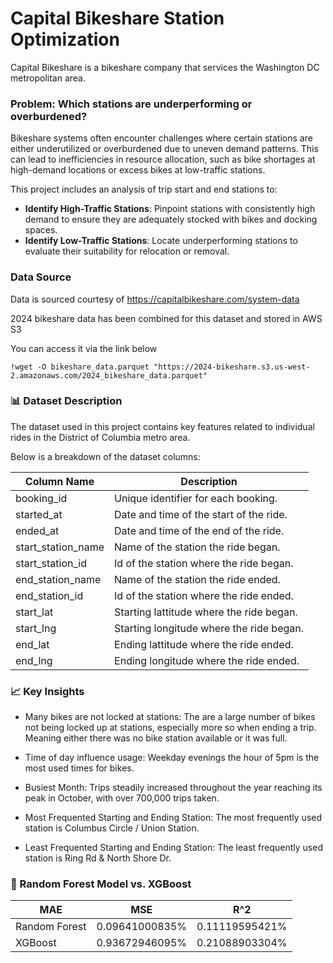 # Capital Bikeshare Station Optimization

Capital Bikeshare is a bikeshare company that services the Washington DC metropolitan area. 

### Problem: Which stations are underperforming or overburdened?
Bikeshare systems often encounter challenges where certain stations are either underutilized or overburdened due to uneven demand patterns. This can lead to inefficiencies in resource allocation, such as bike shortages at high-demand locations or excess bikes at low-traffic stations.

This project includes an analysis of trip start and end stations to:

- **Identify High-Traffic Stations**: Pinpoint stations with consistently high demand to ensure they are adequately stocked with bikes and docking spaces.
- **Identify Low-Traffic Stations**: Locate underperforming stations to evaluate their suitability for relocation or removal.

### Data Source
Data is sourced courtesy of https://capitalbikeshare.com/system-data

2024 bikeshare data has been combined for this dataset and stored in AWS S3

You can access it via the link below

`!wget -O bikeshare_data.parquet "https://2024-bikeshare.s3.us-west-2.amazonaws.com/2024_bikeshare_data.parquet"`

### 📊 Dataset Description

The dataset used in this project contains key features related to individual rides in the District of Columbia metro area. 

Below is a breakdown of the dataset columns:

Column Name |	Description|
| ------ | ------ |
| booking_id	| Unique identifier for each booking. |
| started_at |	Date and time of the start of the ride. |
| ended_at	| Date and time of the end of the ride. |
| start_station_name	| Name of the station the ride began. |
| start_station_id	| Id of the station where the ride began. |
| end_station_name	| Name of the station the ride ended. |
| end_station_id | Id of the station where the ride ended. | 
| start_lat |  Starting lattitude where the ride began. |
| start_lng |  Starting longitude where the ride began. |
| end_lat |  Ending lattitude where the ride ended. |
| end_lng | Ending longitude where the ride ended. |

### 📈 Key Insights

- Many bikes are not locked at stations:
    The are a large number of bikes not being locked up at stations, especially more so when ending a trip. Meaning either there was no bike station available or it was full.

-  Time of day influence usage:
    Weekday evenings the hour of 5pm is the most used times for bikes.

-  Busiest Month:
    Trips steadily increased throughout the year reaching its peak in October, with over 700,000 trips taken.   

- Most Frequented Starting and Ending Station:
    The most frequently used station is  Columbus Circle / Union Station.

- Least Frequented Starting and Ending Station:
    The least frequently used station is Ring Rd & North Shore Dr.

### 🤖 Random Forest Model vs. XGBoost
|MAE |	MSE | R^2 | 
| ------ | ------ | ------ | 
| Random Forest | 0.09641000835% | 0.11119595421%| 99.84704785555573% |
| XGBoost	| 0.93672946095%	| 0.21088903304% |	99.7099161148% |


